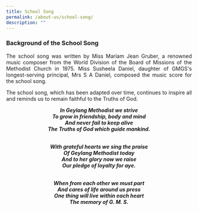 ```yaml
---
title: School Song
permalink: /about-us/school-song/
description: ""
---
```

### Background of the School Song

<p style="text-align: justify;">The school song was written by Miss Mariam Jean Gruber, a renowned music composer from the World Division of the Board of Missions of the Methodist Church in 1975. Miss Susheela Daniel, daughter of GMGS's longest-serving principal, Mrs S A Daniel, composed the music score for the school song.

<p style="text-align: justify;">The school song, which has been adapted over time, continues to inspire all and reminds us to remain faithful to the Truths of God.

<center>
<strong><i>In Geylang Methodist we strive </i></strong> <br>
<strong><i>To grow in friendship, body and mind</i></strong> <br>
<strong><i>And never fail to keep alive</i></strong> <br>
<strong><i>The Truths of God which guide mankind. </i></strong> <br><br>

<strong><i>With grateful hearts we sing the praise </i></strong> <br>
<strong><i>Of Geylang Methodist today </i></strong> <br>
<strong><i>And to her glory now we raise </i></strong> <br>
<strong><i>Our pledge of loyalty for aye. </i></strong><br><br>

<strong><i>When from each other we must part </i></strong> <br> 
<strong><i>And cares of life around us press </i></strong> <br>
<strong><i>One thing will live within each heart </i></strong> <br>
<strong><i>The memory of G. M. S. </i></strong>